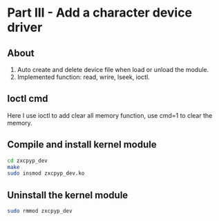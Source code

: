 # Part III - Add a character device driver

## About

1. Auto create and delete device file when load or unload the module.
2. Implemented function: read, wrire, lseek, ioctl.

## Ioctl cmd

Here I use ioctl to add clear all memory function, use cmd=1 to clear the memory.

## Compile and install kernel module

```sh
cd zxcpyp_dev
make
sudo insmod zxcpyp_dev.ko
```

## Uninstall the kernel module

```sh
sudo rmmod zxcpyp_dev
```